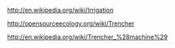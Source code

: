http://en.wikipedia.org/wiki/Irrigation


http://opensourceecology.org/wiki/Trencher

http://en.wikipedia.org/wiki/Trencher_%28machine%29

